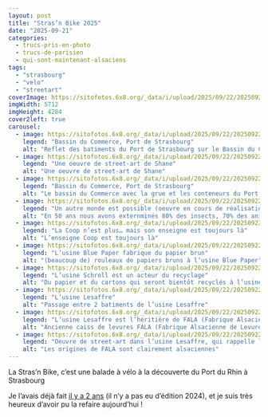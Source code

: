 ```yaml
---
layout: post
title: "Stras’n Bike 2025"
date: "2025-09-21"
categories: 
  - trucs-pris-en-photo
  - trucs-de-parisien
  - qui-sont-maintenant-alsaciens
tags: 
  - "strasbourg"
  - "velo"
  - "streetart"
coverImage: https://sitofotos.6x8.org/_data/i/upload/2025/09/22/20250922103307-218c6b38-me.jpg
imgWidth: 5712
imgHeight: 4284
cover2left: true
carousel: 
  - image: https://sitofotos.6x8.org/_data/i/upload/2025/09/22/20250922103307-218c6b38-me.jpg
    legend: "Bassin du Commerce, Port de Strasbourg"
    alt: "Reflet des batiments du Port de Strasbourg sur le Bassin du Commerce"
  - image: https://sitofotos.6x8.org/_data/i/upload/2025/09/22/20250922103300-bc5deae6-me.jpg
    legend: "Une oeuvre de street-art de Shane"
    alt: "Une oeuvre de street-art de Shane"
  - image: https://sitofotos.6x8.org/_data/i/upload/2025/09/22/20250922103304-c02eadf0-me.jpg
    legend: "Bassin du Commerce, Port de Strasbourg"
    alt: "Le bassin du Commerce avec la grue et les conteneurs du Port de Strasbourg de l’autre côté du bassin"
  - image: https://sitofotos.6x8.org/_data/i/upload/2025/09/22/20250922103314-1821f583-me.jpg
    legend: "Un autre monde est possible (oeuvre en cours de réalisation au Kaleidoscoop)"
    alt: "En 50 ans nous avons externminés 80% des insects, 70% des animaux sauvages et 50% de la vie marine dans l’indifférence générale. Il est temps d’agir."
  - image: https://sitofotos.6x8.org/_data/i/upload/2025/09/22/20250922103316-5522a161-me.jpg
    legend: "La Coop n’est plus… mais son enseigne est toujours là"
    alt: "L’enseigne Coop est toujours là"
  - image: https://sitofotos.6x8.org/_data/i/upload/2025/09/22/20250922103319-810ff6e8-me.jpg
    legend: "L’usine Blue Paper fabrique du papier brun"
    alt: "(beaucoup de) rouleaux de papiers bruns à l’usine Blue Paper"
  - image: https://sitofotos.6x8.org/_data/i/upload/2025/09/22/20250922103325-3151a9e2-me.jpg
    legend: "L’usine Schroll est un acteur du recyclage"
    alt: "Du papier et du cartons qui seront bientôt recyclés à l’usine Schroll"
  - image: https://sitofotos.6x8.org/_data/i/upload/2025/09/22/20250922103330-3255e981-me.jpg
    legend: "L’usine Lesaffre"
    alt: "Passage entre 2 batiments de l’usine Lesaffre"
  - image: https://sitofotos.6x8.org/_data/i/upload/2025/09/22/20250922103335-5b1c57d3-me.jpg
    legend: "L‘usine Lesaffre est l’héritière de FALA (Fabrique Alsacienne de Levures et d’alcool)"
    alt: "Ancienne caiss de levures FALA (Fabrique Alsacienne de Levures et d’alcool)"
  - image: https://sitofotos.6x8.org/_data/i/upload/2025/09/22/20250922103332-2057e72e-me.jpg
    legend: "Oeuvre de street-art dans l’usine Lesaffre, qui rappelle les origines alsaciennes de l’entreprise"
    alt: "Les origines de FALA sont clairement alsaciennes"
---
```


<p>La Stras’n Bike, c’est une balade à vélo à la découverte du Port du Rhin à Strasbourg</p>
<p>Je l’avais déjà fait <a href="/2023/09/strasnbike/">il y a 2&nbsp;ans</a> (il n‘y a pas eu d’édition 2024), et je suis très heureux d’avoir pu la refaire aujourd’hui&nbsp;!</p>
